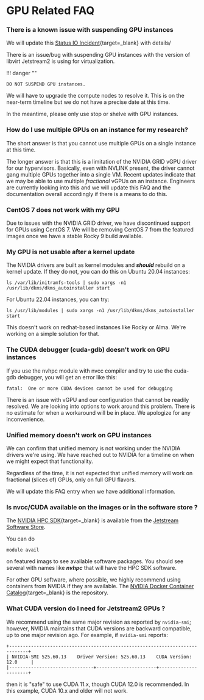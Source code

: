 # GPU Related FAQ

### There is a known issue with suspending GPU instances

We will update this [Status IO Incident](https://jetstream.status.io/pages/incident/61dc808a7e9a82053ce739d2/629a6de486604112e598b390){target=_blank} with details/

There is an issue/bug with suspending GPU instances with the version of libvirt Jetstream2 is using for virtualization.

!!! danger ""

    DO NOT SUSPEND GPU instances.

We will have to upgrade the compute nodes to resolve it. This is on the near-term timeline but we do not have a precise date at this time.

In the meantime, please only use stop or shelve with GPU instances.

### How do I use multiple GPUs on an instance for my research?

The short answer is that you cannot use multiple GPUs on a single instance at this time. 

The longer answer is that this is a limitation of the NVIDIA GRID vGPU driver for our hypervisors. Basically, even with NVLINK present, the driver cannot gang multiple GPUs together into a single VM. Recent updates indicate that we may be able to use multiple *fractional* vGPUs on an instance. Engineers are currently looking into this and we will update this FAQ and the documentation overall accordingly if there is a means to do this.

### CentOS 7 does not work with my GPU

Due to issues with the NVIDIA GRID driver, we have discontinued support for GPUs using CentOS 7. We will be removing CentOS 7 from the featured images once we have a stable Rocky 9 build available.


### My GPU is not usable after a kernel update

The NVIDIA drivers are built as kernel modules and ***should*** rebuild on a kernel update. If they do not, you can do this on Ubuntu 20.04 instances:

    ls /var/lib/initramfs-tools | sudo xargs -n1 /usr/lib/dkms/dkms_autoinstaller start

For Ubuntu 22.04 instances, you can try:

    ls /usr/lib/modules | sudo xargs -n1 /usr/lib/dkms/dkms_autoinstaller start

This doesn't work on redhat-based instances like Rocky or Alma. We're working on a simple solution for that.

### The CUDA debugger (cuda-gdb) doesn't work on GPU instances

If you use the nvhpc module with nvcc compiler and try to use the cuda-gdb debugger, you will get an error like this:

    fatal:  One or more CUDA devices cannot be used for debugging

There is an issue with vGPU and our configuration that cannot be readily resolved. We are looking into options to work around this problem. There is no estimate for when a workaround will be in place. We apologize for any inconvenience.

### Unified memory doesn't work on GPU instances

We can confirm that unified memory is not working under the NVIDIA drivers we're using. We have reached out to NVIDIA for a timeline on when we might expect that functionality.

Regardless of the time, it is not expected that unified memory will work on fractional (slices of) GPUs, only on full GPU flavors.

We will update this FAQ entry when we have additional information.

### Is nvcc/CUDA available on the images or in the software store ?

The [NVIDIA HPC SDK](https://developer.nvidia.com/hpc-sdk){target=_blank} is available from the [Jetstream Software Store](../general/software.md).

You can do

    module avail

on featured imags to see available software packages. You should see several with names like ***nvhpc*** that will have the HPC SDK software.

For other GPU software, where possible, we highly recommend using containers from NVIDIA if they are available. The [NVIDIA Docker Container Catalog](https://catalog.ngc.nvidia.com/containers){target=_blank} is the repository.

### What CUDA version do I need for Jetstream2 GPUs ?

We recommend using the same major revision as reported by `nvidia-smi`; however, NVIDIA maintains that CUDA versions are backward compatible, up to one major revision ago. For example, if `nvidia-smi` reports:
```
+-----------------------------------------------------------------------------+
| NVIDIA-SMI 525.60.13    Driver Version: 525.60.13    CUDA Version: 12.0     |
|-------------------------------+----------------------+----------------------+
```
then it is "safe" to use CUDA 11.x, though CUDA 12.0 is recommended. In this example, CUDA 10.x and older will not work.

